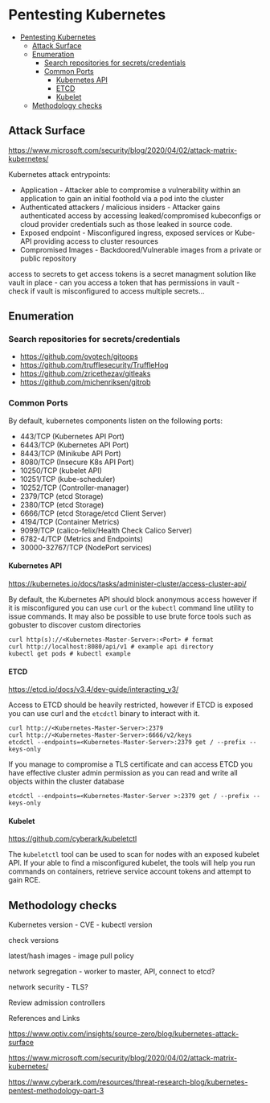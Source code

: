 # Pentesting Kubernetes

- [Pentesting Kubernetes](#pentesting-kubernetes)
  - [Attack Surface](#attack-surface)
  - [Enumeration](#enumeration)
    - [Search repositories for secrets/credentials](#search-repositories-for-secretscredentials)
    - [Common Ports](#common-ports)
      - [Kubernetes API](#kubernetes-api)
      - [ETCD](#etcd)
      - [Kubelet](#kubelet)
  - [Methodology checks](#methodology-checks)

## Attack Surface
https://www.microsoft.com/security/blog/2020/04/02/attack-matrix-kubernetes/

Kubernetes attack entrypoints:
- Application - Attacker able to compromise a vulnerability within an application to gain an initial foothold via a pod into the cluster
- Authenticated attackers / malicious insiders - Attacker gains authenticated access by accessing leaked/compromised kubeconfigs or cloud provider credentials such as those leaked in source code.
- Exposed endpoint - Misconfigured ingress, exposed services or Kube-API providing access to cluster resources
- Compromised Images - Backdoored/Vulnerable images from a private or public repository

access to secrets to get access tokens
is a secret managment solution like vault in place - can you access a token that has permissions in vault - check if vault is misconfigured to access multiple secrets...

## Enumeration

### Search repositories for secrets/credentials
- https://github.com/ovotech/gitoops
- https://github.com/trufflesecurity/TruffleHog
- https://github.com/zricethezav/gitleaks
- https://github.com/michenriksen/gitrob

### Common Ports
By default, kubernetes components listen on the following ports:

- 443/TCP (Kubernetes API Port)
- 6443/TCP (Kubernetes API Port)
- 8443/TCP (Minikube API Port)
- 8080/TCP (Insecure K8s API Port)
- 10250/TCP (kubelet API)
- 10251/TCP (kube-scheduler)
- 10252/TCP (Controller-manager)
- 2379/TCP (etcd Storage)
- 2380/TCP (etcd Storage)
- 6666/TCP (etcd Storage/etcd Client Server) 	
- 4194/TCP (Container Metrics)
- 9099/TCP (calico-felix/Health Check Calico Server) 	
- 6782-4/TCP (Metrics and Endpoints) 	
- 30000-32767/TCP (NodePort services)

#### Kubernetes API
https://kubernetes.io/docs/tasks/administer-cluster/access-cluster-api/

By default, the Kubernetes API should block anonymous access however if it is misconfigured you can use `curl` or the `kubectl` command line utility to issue commands. It may also be possible to use brute force tools such as gobuster to discover custom directories
```
curl http(s)://<Kubernetes-Master-Server>:<Port> # format
curl http://localhost:8080/api/v1 # example api directory
kubectl get pods # kubectl example
```

#### ETCD
https://etcd.io/docs/v3.4/dev-guide/interacting_v3/

Access to ETCD should be heavily restricted, however if ETCD is exposed you can use curl and the `etcdctl` binary to interact with it. 
```
curl http://<Kubernetes-Master-Server>:2379
curl http://<Kubernetes-Master-Server>:6666/v2/keys
etcdctl --endpoints=<Kubernetes-Master-Server>:2379 get / --prefix --keys-only
```
If you manage to compromise a TLS certificate and can access ETCD you have effective cluster admin permission as you can read and write all objects within the cluster database
```
etcdctl --endpoints=<Kubernetes-Master-Server >:2379 get / --prefix --keys-only
```

#### Kubelet
https://github.com/cyberark/kubeletctl

The `kubeletctl` tool can be used to scan for nodes with an exposed kubelet API. If your able to find a misconfigured kubelet, the tools will help you run commands on containers, retrieve service account tokens and attempt to gain RCE.


## Methodology checks
Kubernetes version - CVE - kubectl version

check versions

latest/hash images - image pull policy

network segregation - worker to master, API, connect to etcd?

network security - TLS?

Review admission controllers


References and Links

https://www.optiv.com/insights/source-zero/blog/kubernetes-attack-surface

https://www.microsoft.com/security/blog/2020/04/02/attack-matrix-kubernetes/

https://www.cyberark.com/resources/threat-research-blog/kubernetes-pentest-methodology-part-3
